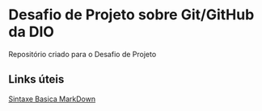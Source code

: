 # Desafio de Projeto sobre Git/GitHub da DIO
Repositório criado para o Desafio de Projeto

## Links úteis
[Sintaxe Basica MarkDown](https://www.markdownguide.org/basic-syntax/)
